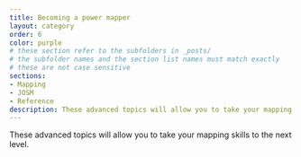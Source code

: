 ```yaml
---
title: Becoming a power mapper
layout: category
order: 6
color: purple
# these section refer to the subfolders in _posts/
# the subfolder names and the section list names must match exactly
# these are not case sensitive
sections:
- Mapping
- JOSM
- Reference
description: These advanced topics will allow you to take your mapping skills to the next level.
---
```


These advanced topics will allow you to take your mapping skills to the next level.